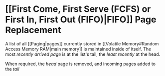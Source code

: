 # [[First Come, First Serve (FCFS) or First In, First Out (FIFO)|FIFO]] Page Replacement

A list of all [[Paging|pages]] currently stored in [[Volatile Memory#Random Access Memory RAM|main memory]] is maintained inside of itself. The most *recently arrived page* is at the list's tail; the *least recently* at the head.

When required, the *head* page is removed, and incoming pages added to the *tail*
